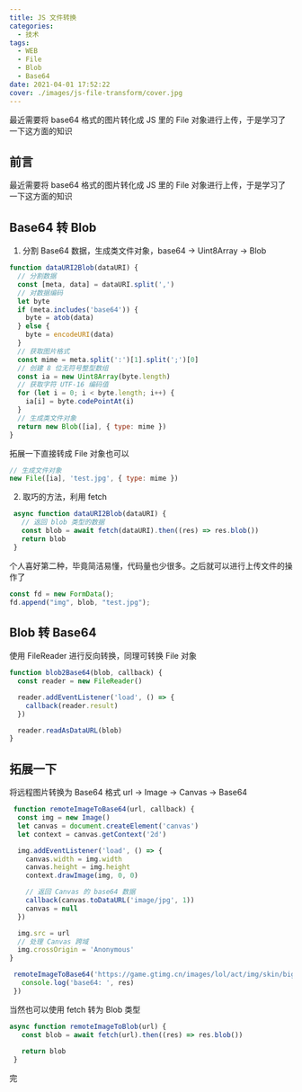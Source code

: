 ```yaml
---
title: JS 文件转换
categories:
  - 技术
tags:
  - WEB 
  - File 
  - Blob 
  - Base64
date: 2021-04-01 17:52:22
cover: ./images/js-file-transform/cover.jpg
---
```



最近需要将 base64 格式的图片转化成 JS 里的 File 对象进行上传，于是学习了一下这方面的知识

<!--more-->

## 前言

最近需要将 base64 格式的图片转化成 JS 里的 File 对象进行上传，于是学习了一下这方面的知识

## Base64 转 Blob

1. 分割 Base64 数据，生成类文件对象，base64 -> Uint8Array -> Blob
```javascript
function dataURI2Blob(dataURI) {
  // 分割数据
  const [meta, data] = dataURI.split(',')
  // 对数据编码
  let byte
  if (meta.includes('base64')) {
    byte = atob(data)
  } else {
    byte = encodeURI(data)
  }
  // 获取图片格式
  const mime = meta.split(':')[1].split(';')[0]
  // 创建 8 位无符号整型数组
  const ia = new Uint8Array(byte.length)
  // 获取字符 UTF-16 编码值
  for (let i = 0; i < byte.length; i++) {
    ia[i] = byte.codePointAt(i)
  }
  // 生成类文件对象
  return new Blob([ia], { type: mime })
}
```
拓展一下直接转成 File 对象也可以
```javascript
// 生成文件对象
new File([ia], 'test.jpg', { type: mime })
```

2. 取巧的方法，利用 fetch 
```javascript
 async function dataURI2Blob(dataURI) {
   // 返回 blob 类型的数据
   const blob = await fetch(dataURI).then((res) => res.blob())
   return blob
 }
```

个人喜好第二种，毕竟简洁易懂，代码量也少很多。之后就可以进行上传文件的操作了

```javascript
const fd = new FormData();
fd.append("img", blob, "test.jpg");
```

## Blob 转 Base64

使用 FileReader 进行反向转换，同理可转换 File 对象
```javascript
function blob2Base64(blob, callback) {
  const reader = new FileReader()

  reader.addEventListener('load', () => {
    callback(reader.result)
  })

  reader.readAsDataURL(blob)
}
```

## 拓展一下

将远程图片转换为 Base64 格式 url ->  Image -> Canvas -> Base64
```javascript
 function remoteImageToBase64(url, callback) {
  const img = new Image()
  let canvas = document.createElement('canvas')
  let context = canvas.getContext('2d')

  img.addEventListener('load', () => {
    canvas.width = img.width
    canvas.height = img.height
    context.drawImage(img, 0, 0)

    // 返回 Canvas 的 base64 数据
    callback(canvas.toDataURL('image/jpg', 1))
    canvas = null
  })

  img.src = url
  // 处理 Canvas 跨域
  img.crossOrigin = 'Anonymous'
}

 remoteImageToBase64('https://game.gtimg.cn/images/lol/act/img/skin/big145014.jpg', (res) => {
   console.log('base64: ', res)
 })
```

当然也可以使用 fetch 转为 Blob 类型

```javascript
async function remoteImageToBlob(url) {
   const blob = await fetch(url).then((res) => res.blob())
   
   return blob
 }
 ````

完

